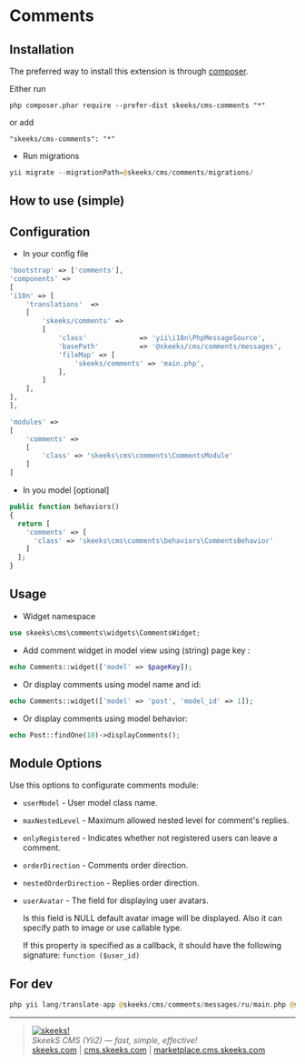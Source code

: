 Comments
===================================

Installation
------------

The preferred way to install this extension is through [composer](http://getcomposer.org/download/).

Either run

```
php composer.phar require --prefer-dist skeeks/cms-comments "*"
```

or add

```
"skeeks/cms-comments": "*"
```

- Run migrations

```php
yii migrate --migrationPath=@skeeks/cms/comments/migrations/
```

How to use (simple)
----------


Configuration
------

- In your config file

```php
'bootstrap' => ['comments'],
'components' =>
[
'i18n' => [
    'translations'  =>
    [
        'skeeks/comments' =>
        [
            'class'             => 'yii\i18n\PhpMessageSource',
            'basePath'          => '@skeeks/cms/comments/messages',
            'fileMap' => [
                'skeeks/comments' => 'main.php',
            ],
        ]
    ],
],
],

'modules' =>
[
	'comments' =>
	[
	    'class' => 'skeeks\cms\comments\CommentsModule'
	]
]
```

- In you model [optional]

```php
public function behaviors()
{
  return [
    'comments' => [
      'class' => 'skeeks\cms\comments\behaviors\CommentsBehavior'
    ]
  ];
}
```

Usage
---

- Widget namespace
```php
use skeeks\cms\comments\widgets\CommentsWidget;
```

- Add comment widget in model view using (string) page key :

```php
echo Comments::widget(['model' => $pageKey]);
```

- Or display comments using model name and id:

```php
echo Comments::widget(['model' => 'post', 'model_id' => 1]);
```

- Or display comments using model behavior:

```php
echo Post::findOne(10)->displayComments();
```

Module Options
-------

Use this options to configurate comments module:

- `userModel` - User model class name.

- `maxNestedLevel` - Maximum allowed nested level for comment's replies.

- `onlyRegistered` - Indicates whether not registered users can leave a comment.

- `orderDirection` - Comments order direction.

- `nestedOrderDirection` - Replies order direction.

- `userAvatar` - The field for displaying user avatars.

  Is this field is NULL default avatar image will be displayed. Also it can specify path to image or use callable type.

  If this property is specified as a callback, it should have the following signature: `function ($user_id)`


For dev
-------
```php
php yii lang/translate-app @skeeks/cms/comments/messages/ru/main.php @skeeks/cms/comments/messages/ main.php
```
___


> [![skeeks!](https://gravatar.com/userimage/74431132/13d04d83218593564422770b616e5622.jpg)](http://skeeks.com)  
<i>SkeekS CMS (Yii2) — fast, simple, effective!</i>  
[skeeks.com](http://skeeks.com) | [cms.skeeks.com](http://cms.skeeks.com) | [marketplace.cms.skeeks.com](http://marketplace.cms.skeeks.com)



